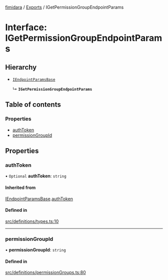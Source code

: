 [fimidara](../README.md) / [Exports](../modules.md) / IGetPermissionGroupEndpointParams

# Interface: IGetPermissionGroupEndpointParams

## Hierarchy

- [`IEndpointParamsBase`](IEndpointParamsBase.md)

  ↳ **`IGetPermissionGroupEndpointParams`**

## Table of contents

### Properties

- [authToken](IGetPermissionGroupEndpointParams.md#authtoken)
- [permissionGroupId](IGetPermissionGroupEndpointParams.md#permissiongroupid)

## Properties

### authToken

• `Optional` **authToken**: `string`

#### Inherited from

[IEndpointParamsBase](IEndpointParamsBase.md).[authToken](IEndpointParamsBase.md#authtoken)

#### Defined in

[src/definitions/types.ts:10](https://github.com/softkave/files-js/blob/852341e/src/definitions/types.ts#L10)

___

### permissionGroupId

• **permissionGroupId**: `string`

#### Defined in

[src/definitions/permissionGroups.ts:80](https://github.com/softkave/files-js/blob/852341e/src/definitions/permissionGroups.ts#L80)

